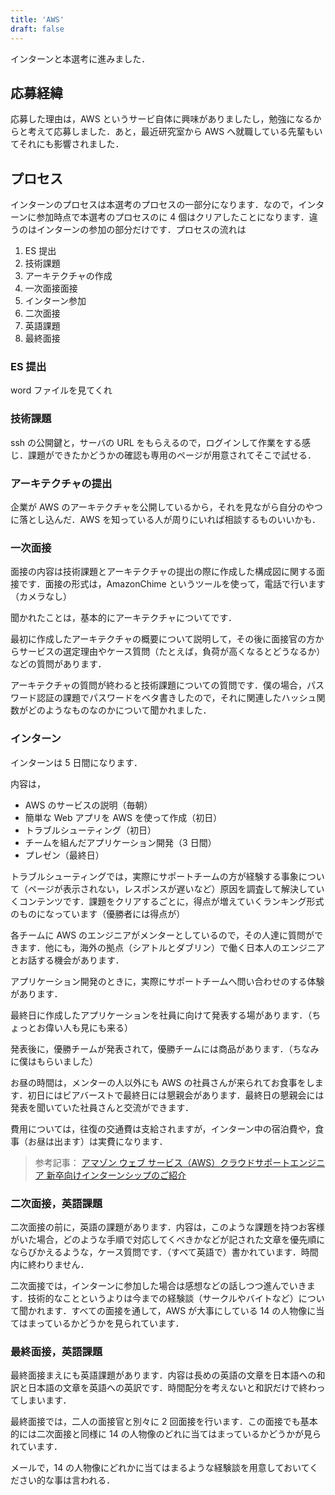 ```yaml
---
title: 'AWS'
draft: false
---
```


インターンと本選考に進みました．

## 応募経緯

応募した理由は，AWS というサービ自体に興味がありましたし，勉強になるからと考えて応募しました．あと，最近研究室から AWS へ就職している先輩もいてそれにも影響されました．

## プロセス

インターンのプロセスは本選考のプロセスの一部分になります．なので，インターンに参加時点で本選考のプロセスのに 4 個はクリアしたことになります．違うのはインターンの参加の部分だけです．プロセスの流れは

1. ES 提出
2. 技術課題
3. アーキテクチャの作成
4. 一次面接面接
5. インターン参加
6. 二次面接
7. 英語課題
8. 最終面接

### ES 提出

word ファイルを見てくれ

### 技術課題

ssh の公開鍵と，サーバの URL をもらえるので，ログインして作業をする感じ．課題ができたかどうかの確認も専用のページが用意されてそこで試せる．

### アーキテクチャの提出

企業が AWS のアーキテクチャを公開しているから，それを見ながら自分のやつに落とし込んだ．AWS を知っている人が周りにいれば相談するものいいかも．

### 一次面接

面接の内容は技術課題とアーキテクチャの提出の際に作成した構成図に関する面接です．面接の形式は，AmazonChime というツールを使って，電話で行います（カメラなし）

聞かれたことは，基本的にアーキテクチャについてです．

最初に作成したアーキテクチャの概要について説明して，その後に面接官の方からサービスの選定理由やケース質問（たとえば，負荷が高くなるとどうなるか）などの質問があります．

アーキテクチャの質問が終わると技術課題についての質問です．僕の場合，パスワード認証の課題でパスワードをベタ書きしたので，それに関連したハッシュ関数がどのようなものなのかについて聞かれました．

### インターン

インターンは 5 日間になります．

内容は，

- AWS のサービスの説明（毎朝）
- 簡単な Web アプリを AWS を使って作成（初日）
- トラブルシューティング（初日）
- チームを組んだアプリケーション開発（3 日間）
- プレゼン（最終日）

トラブルシューティングでは，実際にサポートチームの方が経験する事象について（ページが表示されない，レスポンスが遅いなど）原因を調査して解決していくコンテンツです．課題をクリアするごとに，得点が増えていくランキング形式のものになっています（優勝者には得点が）

各チームに AWS のエンジニアがメンターとしているので，その人達に質問ができます．他にも，海外の拠点（シアトルとダブリン）で働く日本人のエンジニアとお話する機会があります．

アプリケーション開発のときに，実際にサポートチームへ問い合わせのする体験があります．

最終日に作成したアプリケーションを社員に向けて発表する場があります．（ちょっとお偉い人も見にも来る）

発表後に，優勝チームが発表されて，優勝チームには商品があります．（ちなみに僕はもらいました）

お昼の時間は，メンターの人以外にも AWS の社員さんが来られてお食事をします．初日にはビアバーストで最終日には懇親会があります．最終日の懇親会には発表を聞いていた社員さんと交流ができます．

費用については，往復の交通費は支給されますが，インターン中の宿泊費や，食事（お昼は出ます）は実費になります．

> 参考記事：
> [アマゾン ウェブ サービス（AWS）クラウドサポートエンジニア 新卒向けインターンシップのご紹介](https://aws.amazon.com/jp/blogs/news/aws-cse-intenship-2019/)

### 二次面接，英語課題

二次面接の前に，英語の課題があります．内容は，このような課題を持つお客様がいた場合，どのような手順で対応してくべきかなどが記された文章を優先順にならびかえるような，ケース質問です．（すべて英語で）書かれています．時間内に終わりません．

二次面接では，インターンに参加した場合は感想などの話しつつ進んでいきます．技術的なことというよりは今までの経験談（サークルやバイトなど）について聞かれます．すべての面接を通して，AWS が大事にしている 14 の人物像に当てはまっているかどうかを見られています．

### 最終面接，英語課題

最終面接まえにも英語課題があります．内容は長めの英語の文章を日本語への和訳と日本語の文章を英語への英訳です．時間配分を考えないと和訳だけで終わってしまいます．

最終面接では，二人の面接官と別々に 2 回面接を行います．この面接でも基本的には二次面接と同様に 14 の人物像のどれに当てはまっているかどうかが見られています．

メールで，14 の人物像にどれかに当てはまるような経験談を用意しておいてください的な事は言われる．
